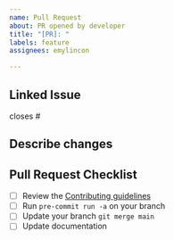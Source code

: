 ```yaml
---
name: Pull Request
about: PR opened by developer
title: "[PR]: "
labels: feature
assignees: emylincon

---
```


## Linked Issue
<!--
    Include related issues with [closing keywords](https://docs.github.com/en/enterprise-server@3.0/github/writing-on-github/working-with-advanced-formatting/using-keywords-in-issues-and-pull-requests#linking-a-pull-request-to-an-issue)
-->

closes #

## Describe changes
<!--
    short description of the changes made
-->


## Pull Request Checklist

<!--
    Run through this checklist when submitting a PR.
    Each item should be ticked off by you or a reviewer before it gets merged.
    You can click on the checkbox to do this.
-->

- [ ] Review the [Contributing guidelines](CONTRIBUTING.md)
- [ ] Run `pre-commit run -a` on your branch
- [ ] Update your branch `git merge main`
- [ ] Update documentation
